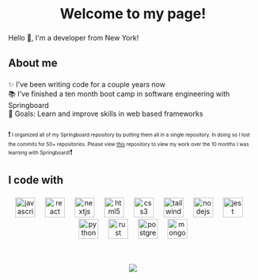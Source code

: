 <h1 align="center">Welcome to my page!</h1>

###

<p align="left">Hello 👋, I'm a developer from New York!</p>

###

<h2 align="left">About me</h2>

###

<p align="left">✨ I've been writing code for a couple years now<br>📚 I've finished a ten month boot camp in software engineering with Springboard<br>🎯 Goals: Learn and improve skills in web based frameworks</p>

###


❗<small style="font-size: 10px"> I organized all of my Springboard repository by putting them all in a single repository. In doing so I lost the commits for 50+ repositories. Please view <a href="https://github.com/CohenCampbell/springboard-projects-and-exercises">this</a> repository to view my work over the 10 months I was learning with Springboard!</small>❗

###

<h2 align="left">I code with</h2>

###

<p align="center">
  <img src="https://cdn.jsdelivr.net/gh/devicons/devicon/icons/javascript/javascript-original.svg" height="40" alt="javascript logo"  />
  <img width="12" />
  <img src="https://cdn.jsdelivr.net/gh/devicons/devicon/icons/react/react-original.svg" height="40" alt="react logo"  />
  <img width="12" />
  <img src="https://cdn.jsdelivr.net/gh/devicons/devicon/icons/nextjs/nextjs-original.svg" height="40" alt="nextjs logo"  />
  <img width="12" />
  <img src="https://cdn.jsdelivr.net/gh/devicons/devicon/icons/html5/html5-original.svg" height="40" alt="html5 logo"  />
  <img width="12" />
  <img src="https://cdn.jsdelivr.net/gh/devicons/devicon/icons/css3/css3-original.svg" height="40" alt="css3 logo"  />
  <img width="12" />
  <img src="https://cdn.jsdelivr.net/gh/devicons/devicon/icons/tailwindcss/tailwindcss-original.svg" height="40" alt="tailwindcss logo"  />
  <img width="12" />
  <img src="https://cdn.jsdelivr.net/gh/devicons/devicon/icons/nodejs/nodejs-original.svg" height="40" alt="nodejs logo"  />
  <img width="12" />
  <img src="https://cdn.jsdelivr.net/gh/devicons/devicon/icons/jest/jest-plain.svg" height="40" alt="jest logo"  />
  <img width="12" />
  <img src="https://cdn.jsdelivr.net/gh/devicons/devicon/icons/python/python-original.svg" height="40" alt="python logo"  />
  <img width="12" />
  <img src="https://cdn.jsdelivr.net/gh/devicons/devicon/icons/rust/rust-original.svg" height="40" alt="rust logo" />
  <img width="12" />
  <img src="https://cdn.jsdelivr.net/gh/devicons/devicon/icons/postgresql/postgresql-original.svg" height="40" alt="postgresql logo"  />
  <img width="12" />
  <img src="https://cdn.jsdelivr.net/gh/devicons/devicon/icons/mongodb/mongodb-original.svg" height="40" alt="mongodb logo"  />
</p>
<br/>
<br/>
<div align="center">
<img src="https://github-readme-stats.vercel.app/api/top-langs/?username=CoJaCamp&theme=vue-dark&show_icons=true&border=true&layout=donut&hide=DIGITAL%20Command%20Language"/>

<div/> 
